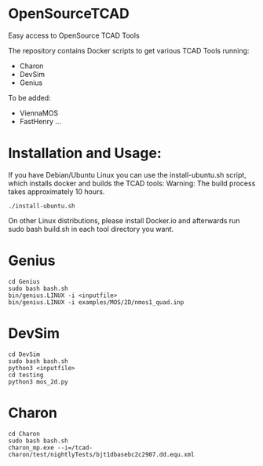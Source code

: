 # OpenSourceTCAD
Easy access to OpenSource TCAD Tools

The repository contains Docker scripts to get various TCAD Tools running:
* Charon
* DevSim
* Genius

To be added:
* ViennaMOS
* FastHenry
...

# Installation and Usage:

If you have Debian/Ubuntu Linux you can use the install-ubuntu.sh script, which installs docker and builds the TCAD tools:
Warning: The build process takes approximately 10 hours.

    ./install-ubuntu.sh

On other Linux distributions, please install Docker.io and afterwards run sudo bash build.sh in each tool directory you want.

# Genius

    cd Genius
    sudo bash bash.sh
    bin/genius.LINUX -i <inputfile>
    bin/genius.LINUX -i examples/MOS/2D/nmos1_quad.inp 

# DevSim

    cd DevSim
    sudo bash bash.sh
    python3 <inputfile>
    cd testing
    python3 mos_2d.py

# Charon
    cd Charon
    sudo bash bash.sh
    charon_mp.exe --i=/tcad-charon/test/nightlyTests/bjt1dbasebc2c2907.dd.equ.xml
